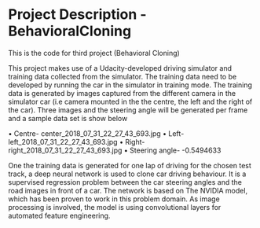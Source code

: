 # Project Description - BehavioralCloning
This is the code for third project (Behavioral Cloning)

This project makes use of a Udacity-developed driving simulator and training data collected from the simulator. The training data need to be developed by running the car in the simulator in training mode. The training data is generated by  images captured from the different camera  in the simulator car (i.e camera mounted in the the centre, the left and the right of the car).
Three images and the steering angle will be generated per frame and a sample data set is show below

•	Centre- center_2018_07_31_22_27_43_693.jpg
•	Left- left_2018_07_31_22_27_43_693.jpg
•	Right- right_2018_07_31_22_27_43_693.jpg
•	Steering angle- -0.5494633

One the training data is generated for one lap of driving for the chosen test track, a deep neural network is used to clone car driving behaviour. It is a supervised regression problem between the car steering angles and the road images in front of a car.
The network is based on The NVIDIA model, which has been proven to work in this problem domain.
As image processing is involved, the model is using convolutional layers for automated feature engineering.
